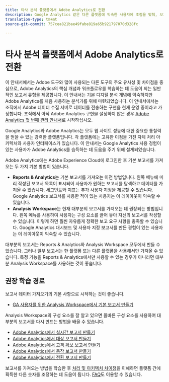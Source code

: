```yaml
---
title: 타사 분석 플랫폼에서 Adobe Analytics로 전환
description: Google Analytics 같은 다른 플랫폼에 익숙한 사용자에 초점을 맞춰, 보고서를 얻기 위한 주요 개념을 알아봅니다.
translation-type: tm+mt
source-git-commit: 757cea821bae49fabe819a65b921797070d328fc

---
```



# 타사 분석 플랫폼에서 Adobe Analytics로 전환

이 안내서에서는 Adobe 도구와 많이 사용되는 다른 도구의 주요 유사성 및 차이점을 중심으로, Adobe Analytics의 핵심 개념과 워크플로우를 학습하는 데 도움이 되는 일반적인 보고서 유형을 제공합니다. 이 안내서는 기본 디지털 분석 개념에 익숙하지만 Adobe Analytics를 처음 사용하는 분석가를 위해 마련되었습니다. 이 안내서에서는 조직에서 Adobe 데이터 수집 서버로 데이터를 전송하는 구현을 현재 운영 중이라고 가정합니다. 조직에서 아직 Adobe Analytics 구현을 설정하지 않은 경우 [Adobe Analytics 첫 번째 관리 안내서](/help/admin/admin-console/first-admin-guide.md)로 시작하십시오.

Google Analytics와 Adobe Analytics는 모두 웹 사이트 성능에 대한 중요한 통찰력을 얻을 수 있는 강력한 플랫폼입니다. 각 플랫폼에는 고유한 이점을 가진 자체 처리 아키텍처와 사용자 인터페이스가 있습니다. 이 안내서는 Google Analytics 사용 경험이 있는 사용자가 Adobe Analytics를 습득하는 데 도움을 주기 위해 설계되었습니다.

Adobe Analytics에는 Adobe Experience Cloud에 로그인한 후 기본 보고서를 가져오는 두 가지 기본 방법이 있습니다.

* **Reports &amp; Analytics**&#x200B;는 기본 보고서를 가져오는 이전 방법입니다. 왼쪽 메뉴에 미리 작성된 보고서 목록이 표시되어 사용자가 원하는 보고서를 탐색하고 데이터를 가져올 수 있습니다. 세그먼트와 지표는 추가 사용자 지정을 제공할 수 있습니다. Google Analytics 보고서를 사용한 적이 있는 사용자는 이 레이아웃이 익숙할 수 있습니다.
* **Analysis Workspace**&#x200B;는 현재 대부분의 보고서를 가져오는 데 권장되는 방법입니다. 왼쪽 메뉴를 사용하여 사용자는 구성 요소를 끌어 놓아 자신의 보고서를 작성할 수 있습니다. 이렇게 하면 훨씬 자유롭게 정확한 보고 요구 사항을 충족할 수 있습니다. Google Analytics 대시보드 및 사용자 지정 보고서를 만든 경험이 있는 사용자는 이 레이아웃이 익숙할 수 있습니다.

대부분의 보고서는 Reports &amp; Analytics와 Analysis Workspace 모두에서 만들 수 있습니다. 그러나 일부 보고서는 한 플랫폼 또는 다른 플랫폼을 사용해서만 가져올 수 있습니다. 특정 기능을 Reports &amp; Analytics에서만 사용할 수 있는 경우가 아니라면 대부분 Analysis Workspace를 사용하는 것이 좋습니다.

## 권장 학습 경로

보고서 데이터 가져오기의 기본 사항으로 시작하는 것이 좋습니다.

* [GA 사용자를 위한 Analysis Workspace에서 기본 보고서 만들기](reports/create-report.md)

Analysis Workspace의 구성 요소를 잘 알고 있으면 올바른 구성 요소를 사용하여 대부분의 보고서를 다시 만드는 방법을 배울 수 있습니다.

* [Adobe Analytics에서 실시간 보고서 만들기](reports/realtime-reports.md)
* [Adobe Analytics에서 대상 보고서 만들기](reports/audience-reports.md)
* [Adobe Analytics에서 고객 확보 보고서 만들기](reports/acquisition-reports.md)
* [Adobe Analytics에서 동작 보고서 만들기](reports/behavior-reports.md)
* [Adobe Analytics에서 전환 보고서 만들기](reports/conversions-reports.md)

보고서를 가져오는 방법을 학습한 후 [처리 및 아키텍처 차이점](processing-differences.md)을 이해하면 플랫폼 간에 획득한 다른 숫자를 조정하는 데 도움이 됩니다. [FAQ](faq.md)도 이용할 수 있습니다.

